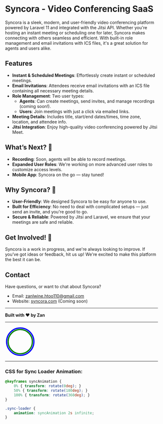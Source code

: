 # Syncora - Video Conferencing SaaS


Syncora is a sleek, modern, and user-friendly video conferencing platform powered by Laravel 11 and integrated with the Jitsi API. Whether you're hosting an instant meeting or scheduling one for later, Syncora makes connecting with others seamless and efficient. With built-in role management and email invitations with ICS files, it's a great solution for agents and users alike.

## Features

- **Instant & Scheduled Meetings**: Effortlessly create instant or scheduled meetings.
- **Email Invitations**: Attendees receive email invitations with an ICS file containing all necessary meeting details.
- **Role Management**: Two user types:
  - **Agents**: Can create meetings, send invites, and manage recordings (coming soon!).
  - **Users**: Join meetings with just a click via emailed links.
- **Meeting Details**: Includes title, start/end dates/times, time zone, location, and attendee info.
- **Jitsi Integration**: Enjoy high-quality video conferencing powered by Jitsi Meet.

## What’s Next? 🚀

- **Recording**: Soon, agents will be able to record meetings.
- **Expanded User Roles**: We're working on more advanced user roles to customize access levels.
- **Mobile App**: Syncora on the go — stay tuned!

## Why Syncora? 🤔

- **User-Friendly**: We designed Syncora to be easy for anyone to use.
- **Built for Efficiency**: No need to deal with complicated setups — just send an invite, and you're good to go.
- **Secure & Reliable**: Powered by Jitsi and Laravel, we ensure that your meetings are safe and reliable.

## Get Involved! 🌟

Syncora is a work in progress, and we're always looking to improve. If you’ve got ideas or feedback, hit us up! We're excited to make this platform the best it can be.

## Contact

Have questions, or want to chat about Syncora?

- Email: zanlwine.htoo110@gmail.com
- Website: [syncora.com](http://syncora.com) (Coming soon)

---

**Built with ❤️ by Zan**

---

<!-- Animated Sync Loader (Optional) -->
<div class="sync-loader">
   <svg xmlns="http://www.w3.org/2000/svg" width="100" height="100" viewBox="0 0 100 100">
       <circle cx="50" cy="50" r="45" stroke="blue" stroke-width="4" fill="none" />
       <circle cx="50" cy="50" r="40" stroke="green" stroke-width="4" fill="none" />
   </svg>
</div>

---

### **CSS for Sync Loader Animation:**

```css
@keyframes syncAnimation {
    0% { transform: rotate(0deg); }
    50% { transform: rotate(180deg); }
    100% { transform: rotate(360deg); }
}

.sync-loader {
    animation: syncAnimation 2s infinite;
}
